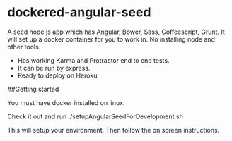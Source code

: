 dockered-angular-seed
=====================

A seed node js app which has Angular, Bower, Sass, Coffeescript, Grunt. 
It will set up a docker container for you to work in. No installing node and other tools.

* Has working Karma and Protractor end to end tests. 
* It can be run by express.
* Ready to deploy on Heroku

##Getting started

You must have docker installed on linux.

Check it out and run ./setupAngularSeedForDevelopment.sh 

This will setup your environment. Then follow the on screen instructions.
